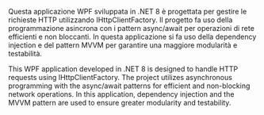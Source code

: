 Questa applicazione WPF sviluppata in .NET 8 è progettata per gestire le richieste HTTP utilizzando IHttpClientFactory. 
Il progetto fa uso della programmazione asincrona con i pattern async/await per operazioni di rete efficienti e non bloccanti. 
In questa applicazione si fa uso della dependency injection e del pattern MVVM per garantire una maggiore modularità e testabilità. 


This WPF application developed in .NET 8 is designed to handle HTTP requests using IHttpClientFactory.
The project utilizes asynchronous programming with the async/await patterns for efficient and non-blocking network operations.
In this application, dependency injection and the MVVM pattern are used to ensure greater modularity and testability.
